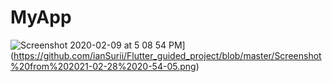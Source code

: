 # MyApp

![Screenshot 2020-02-09 at 5 08 54 PM](https://user-images.githubusercontent.com/33011208/74101378-2ef4e880-4b5f-11ea-8e9d-5ae1d811a35a.png)](https://github.com/ianSurii/Flutter_guided_project/blob/master/Screenshot%20from%202021-02-28%2020-54-05.png)
